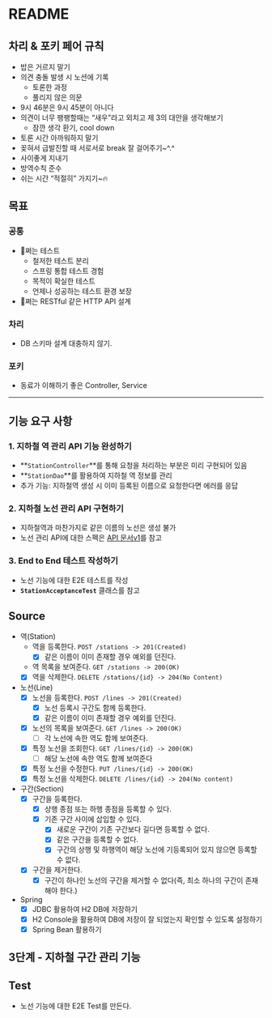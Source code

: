 # README

## 차리 & 포키 페어 규칙

- 밥은 거르지 말기
- 의견 충돌 발생 시 노션에 기록
    - 토론한 과정
    - 풀리지 않은 의문
- 9시 46분은 9시 45분이 아니다
- 의견이 너무 팽팽할때는 “새우”라고 외치고 제 3의 대안을 생각해보기
    - 잠깐 생각 환기, cool down
- 토론 시간 아까워하지 말기
- 꽂혀서 급발진할 때 서로서로 break 잘 걸어주기~^.^
- 사이좋게 지내기
- 방역수칙 준수
- 쉬는 시간 “적절히” 가지기~🔥

## 목표

### 공통

- 🐶쩌는 테스트
    - 철저한 테스트 분리
    - 스프링 통합 테스트 경험
    - 목적이 확실한 테스트
    - 언제나 성공하는 테스트 환경 보장
- 🐶쩌는 RESTful 같은 HTTP API 설계

### 차리

- DB 스키마 설계 대충하지 않기.

### 포키

- 동료가 이해하기 좋은 Controller, Service

---

## 기능 요구 사항

### 1. 지하철 역 관리 API 기능 완성하기

- **`StationController`**를 통해 요청을 처리하는 부분은 미리 구현되어 있음
- **`StationDao`**를 활용하여 지하철 역 정보를 관리
- 추가 기능: 지하철역 생성 시 이미 등록된 이름으로 요청한다면 에러를 응답

### 2. 지하철 노선 관리 API 구현하기

- 지하철역과 마찬가지로 같은 이름의 노선은 생성 불가
- 노선 관리 API에 대한 스펙은 [API 문서v1](https://techcourse-storage.s3.ap-northeast-2.amazonaws.com/d5c93e187919493da3280be44de0f17f#Line)를 참고

### 3. End to End 테스트 작성하기

- 노선 기능에 대한 E2E 테스트를 작성
- **`StationAcceptanceTest`** 클래스를 참고

## Source

- 역(Station)
    - 역을 등록한다. `POST /stations -> 201(Created)`
        - [x]  같은 이름이 이미 존재할 경우 예외를 던진다.
    - 역 목록을 보여준다. `GET /stations -> 200(OK)`
    - [x] 역을 삭제한다. `DELETE /stations/{id} -> 204(No Content)`
- 노선(Line)
    - [x]  노선을 등록한다. `POST /lines -> 201(Created)`
       - [x] 노선 등록시 구간도 함께 등록한다. 
       - [x] 같은 이름이 이미 존재할 경우 예외를 던진다.
    - [x]  노선의 목록을 보여준다. `GET /lines -> 200(OK)`
       - [ ] 각 노선에 속한 역도 함께 보여준다. 
    - [x]  특정 노선을 조회한다. `GET /lines/{id} -> 200(OK)`
       - [ ] 해당 노선에 속한 역도 함께 보여준다
    - [x]  특정 노선을 수정한다. `PUT /lines/{id} -> 200(OK)`
    - [x]  특정 노선을 삭제한다. `DELETE /lines/{id} -> 204(No content)`
- 구간(Section)
  - [x] 구간을 등록한다.
    - [x] 상행 종점 또는 하행 종점을 등록할 수 있다.
    - [x] 기존 구간 사이에 삽입할 수 있다.
      - [x] 새로운 구간이 기존 구간보다 길다면 등록할 수 없다.
      - [x] 같은 구간을 등록할 수 없다.
      - [x] 구간의 상행 및 하행역이 해당 노선에 기등록되어 있지 않으면 등록할 수 없다.

  - [x] 구간을 제거한다.
    - [x] 구간이 하나인 노선의 구간을 제거할 수 없다(즉, 최소 하나의 구간이 존재해야 한다.)
  
- Spring
  - [x] JDBC 활용하여 H2 DB에 저장하기
  - [x] H2 Console을 활용하여 DB에 저장이 잘 되었는지 확인할 수 있도록 설정하기
  - [x] Spring Bean 활용하기

## 3단계 - 지하철 구간 관리 기능


## Test

- 노선 기능에 대한 E2E Test를 만든다.